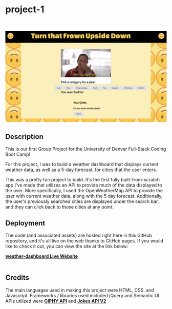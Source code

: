 # project-1

<br>

![screenshot of website](screenshot.png)

## Description

This is our first Group Project for the University of Denver Full-Stack Coding Boot Camp! <br>

For this project, I was to build a weather dashboard that displays current weather data, as well as a 5-day forecast, for cities that the user enters. <br>

This was a pretty fun project to build. It's the first fully built-from-scratch app I've made that utilizes an API to provide much of the data displayed to the user. More specifically, I used the OpenWeatherMap API to provide the user with current weather data, along with the 5 day forecast. Additionally, the user's previously searched cities are displayed under the search bar, and they can click back to those cities at any point.

## Deployment

The code (and associated assets) are hosted right here in this GitHub repository, and it's all live on the web thanks to GitHub pages. If you would like to check it out, you can view the site at the link below:

<a href="https://lukeoxner.github.io/weather-dashboard" target="_blank"><b>weather-dashboard Live Website</b></a>
<br><br>

## Credits

The main languages used in making this project were HTML, CSS, and Javascript. Frameworks / libraries used included jQuery and Semantic UI. APIs utilized were <a href="https://developers.giphy.com/docs/api/" target="_blank"><b>GIPHY API</b></a> and <a href="https://sv443.net/jokeapi/v2/" target="_blank"><b>Jokes API V2</b></a>
